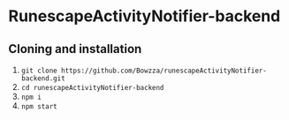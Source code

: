 # RunescapeActivityNotifier-backend

## Cloning and installation
1. `git clone https://github.com/Bowzza/runescapeActivityNotifier-backend.git`
2. `cd runescapeActivityNotifier-backend`
3. `npm i`
4. `npm start`

